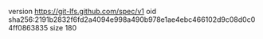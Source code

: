 version https://git-lfs.github.com/spec/v1
oid sha256:2191b2832f6fd2a4094e998a490b978e1ae4ebc466102d9c08d0c04ff0863835
size 180
